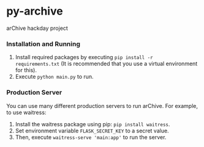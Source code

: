 # py-archive
arChive hackday project

### Installation and Running
1. Install required packages by executing `pip install -r requirements.txt` (It is recommended that you use a virtual environment for this).
2. Execute `python main.py` to run.

### Production Server
You can use many different production servers to run arChive. For example, to use waitress:
1. Install the waitress package using pip: `pip install waitress`.
2. Set environment variable `FLASK_SECRET_KEY` to a secret value.
2. Then, execute `waitress-serve 'main:app'` to run the server.